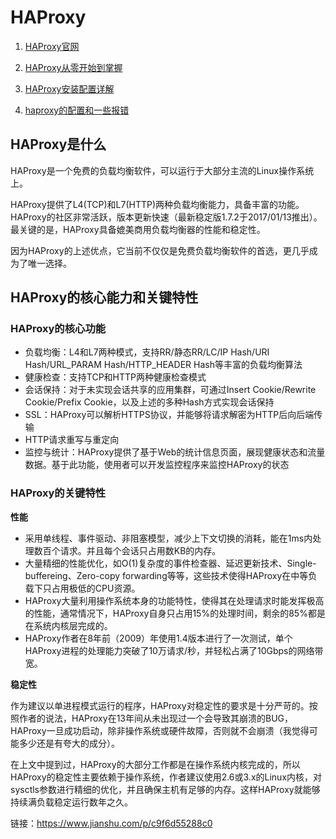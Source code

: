 # HAProxy
1. [HAProxy官网](http://www.haproxy.org/)

1. [HAProxy从零开始到掌握](https://www.jianshu.com/p/c9f6d55288c0)
1. [HAProxy安装配置详解](https://www.cnblogs.com/MacoLee/p/5853413.html)
1. [haproxy的配置和一些报错](https://blog.csdn.net/qq_37674858/article/details/79650168)


## HAProxy是什么

HAProxy是一个免费的负载均衡软件，可以运行于大部分主流的Linux操作系统上。

HAProxy提供了L4(TCP)和L7(HTTP)两种负载均衡能力，具备丰富的功能。HAProxy的社区非常活跃，版本更新快速（最新稳定版1.7.2于2017/01/13推出）。最关键的是，HAProxy具备媲美商用负载均衡器的性能和稳定性。

因为HAProxy的上述优点，它当前不仅仅是免费负载均衡软件的首选，更几乎成为了唯一选择。

## HAProxy的核心能力和关键特性

### HAProxy的核心功能

- 负载均衡：L4和L7两种模式，支持RR/静态RR/LC/IP Hash/URI Hash/URL_PARAM Hash/HTTP_HEADER Hash等丰富的负载均衡算法
- 健康检查：支持TCP和HTTP两种健康检查模式
- 会话保持：对于未实现会话共享的应用集群，可通过Insert Cookie/Rewrite Cookie/Prefix Cookie，以及上述的多种Hash方式实现会话保持
- SSL：HAProxy可以解析HTTPS协议，并能够将请求解密为HTTP后向后端传输
- HTTP请求重写与重定向
- 监控与统计：HAProxy提供了基于Web的统计信息页面，展现健康状态和流量数据。基于此功能，使用者可以开发监控程序来监控HAProxy的状态

### HAProxy的关键特性

**性能**

- 采用单线程、事件驱动、非阻塞模型，减少上下文切换的消耗，能在1ms内处理数百个请求。并且每个会话只占用数KB的内存。
- 大量精细的性能优化，如O(1)复杂度的事件检查器、延迟更新技术、Single-buffereing、Zero-copy forwarding等等，这些技术使得HAProxy在中等负载下只占用极低的CPU资源。
- HAProxy大量利用操作系统本身的功能特性，使得其在处理请求时能发挥极高的性能，通常情况下，HAProxy自身只占用15%的处理时间，剩余的85%都是在系统内核层完成的。
- HAProxy作者在8年前（2009）年使用1.4版本进行了一次测试，单个HAProxy进程的处理能力突破了10万请求/秒，并轻松占满了10Gbps的网络带宽。

**稳定性**

作为建议以单进程模式运行的程序，HAProxy对稳定性的要求是十分严苛的。按照作者的说法，HAProxy在13年间从未出现过一个会导致其崩溃的BUG，HAProxy一旦成功启动，除非操作系统或硬件故障，否则就不会崩溃（我觉得可能多少还是有夸大的成分）。

在上文中提到过，HAProxy的大部分工作都是在操作系统内核完成的，所以HAProxy的稳定性主要依赖于操作系统，作者建议使用2.6或3.x的Linux内核，对sysctls参数进行精细的优化，并且确保主机有足够的内存。这样HAProxy就能够持续满负载稳定运行数年之久。



链接：https://www.jianshu.com/p/c9f6d55288c0
